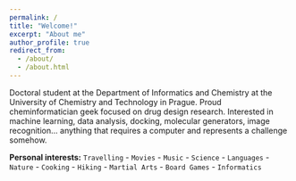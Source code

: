```yaml
---
permalink: /
title: "Welcome!"
excerpt: "About me"
author_profile: true
redirect_from: 
  - /about/
  - /about.html
---
```


Doctoral student at the Department of Informatics and Chemistry at the University of Chemistry and Technology in Prague. Proud cheminformatician geek focused on drug design research. Interested in machine learning, data analysis, docking, molecular generators, image recognition... anything that requires a computer and represents a challenge somehow.




**Personal interests:** `Travelling` - `Movies` - `Music` - `Science` - `Languages` - `Nature` - `Cooking` - `Hiking` - `Martial Arts` - `Board Games` - `Informatics` 

